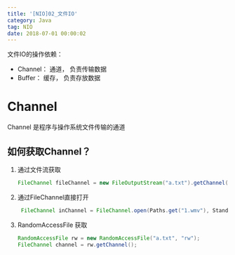 ```yaml
---
title: '[NIO]02_文件IO'
category: Java
tag: NIO
date: 2018-07-01 00:00:02
---
```


文件IO的操作依赖：

- Channel： 通道， 负责传输数据
- Buffer： 缓存， 负责存放数据

# Channel

Channel 是程序与操作系统文件传输的通道

## 如何获取Channel？

1. 通过文件流获取

   ```java
   FileChannel fileChannel = new FileOutputStream("a.txt").getChannel();
   ```

2. 通过FileChannel直接打开

   ```java
    FileChannel inChannel = FileChannel.open(Paths.get("1.wmv"), StandardOpenOption.READ);
   ```

3. RandomAccessFile 获取

   ```java
   RandomAccessFile rw = new RandomAccessFile("a.txt", "rw");
   FileChannel channel = rw.getChannel();
   ```

